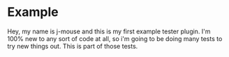 # Example
Hey, my name is j-mouse and this is my first example tester plugin. I'm 100% new to any sort of code at all, so i'm going to be doing many tests to try new things out. This is part of those tests.
